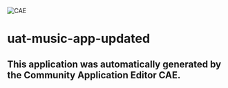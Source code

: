 ![CAE](https://github.com/testcae/application-uat-i10/blob/master/img/logo.png)  

uat-music-app-updated
===================


This application was automatically generated by the Community Application Editor CAE.  
---------------
